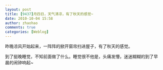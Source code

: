 ```yaml
---
layout: post
title: [9437]月四日，天气清凉，有了秋天的感觉~
date: 2010-10-04 15:58
author: zhaohao
comments: true
categories: [Weblog]
---
```

昨晚凉风开始起来，一阵阵的掀开窗帘扫进屋子，有了秋天的感觉。

到了挺晚睡觉，不知前面做了什么。睡觉很不他是，头痛发懵，迷迷糊糊的到了早晨的闹钟响起~
